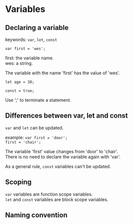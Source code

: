 # Variables
## Declaring a variable

keywords: `var`, `let`, `const`

`var first = 'wes';`

first: the variable name.  
wes: a string.

The variable with the name 'first' has the value of 'wes'.  

`let age = 30;`

`const = true;`

Use ';' to terminate a statement.  

## Differences between var, let and const

`var` and `let` can be updated.  

example:
`var first = 'door';`  
`first = 'chair';`

The variable 'first' value changes from 'door' to 'chair'.   
There is no need to declare the variable again with 'var'.  

As a general rule, `const` variables can't be updated.  

## Scoping

`var` variables are function scope variables.  
`let` and `const` variables are block scope variables.

## Naming convention
